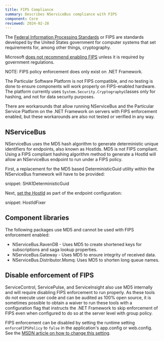 ```yaml
---
title: FIPS Compliance
summary: Describes NServiceBus compliance with FIPS
component: Core
reviewed: 2024-02-28
---
```


The [Federal Information Processing Standards](https://en.wikipedia.org/wiki/Federal_Information_Processing_Standards) or FIPS are standards developed by the United States government for computer systems that set requirements for, among other things, cryptography.

Microsoft [does not recommend enabling FIPS](https://blogs.technet.microsoft.com/secguide/2014/04/07/why-were-not-recommending-fips-mode-anymore/) unless it is required by government regulations.

NOTE: FIPS policy enforcement does only exist on .NET Framework.

The Particular Software Platform is not FIPS compatible, and no testing is done to ensure components will work properly on FIPS-enabled hardware. The platform currently uses `System.Security.Cryptography`classes only for hashing, and not for data security purposes.

There are workarounds that allow running NServiceBus and the Particular Service Platform on the .NET Framework on servers with FIPS enforcement enabled, but these workarounds are also not tested or verified in any way.

## NServiceBus

NServiceBus uses the MD5 hash algorithm to generate deterministic unique identifiers for endpoints, also known as HostIds. MD5 is not FIPS compliant. Using a FIPS compliant hashing algorithm method to generate a HostId will allow an NServiceBus endpoint to run under a FIPS policy.

First, a replacement for the MD5 based DeterministicGuid utility within the NServiceBus framework will have to be provided:

snippet: SHA1DeterministicGuid

Next, [set the HostId](/nservicebus/hosting/override-hostid.md) as part of the endpoint configuration:

snippet: HostIdFixer

## Component libraries

The following packages use MD5 and cannot be used with FIPS enforcement enabled:

* NServiceBus.RavenDB - Uses MD5 to create shortened keys for subscriptions and saga lookup properties.
* NServiceBus.Gateway - Uses MD5 to ensure integrity of received data.
* NServiceBus.Distributor.Msmq: Uses MD5 to shorten long queue names.

## Disable enforcement of FIPS

ServiceControl, ServicePulse, and ServiceInsight also use MD5 internally and will require disabling FIPS enforcement to run properly. As these tools do not execute user code and can be audited as 100% open source, it is sometimes possible to obtain a waiver to run these tools with a configuration flag that instructs the .NET Framework to skip enforcement of FIPS even when configured to do so at the server level with group policy.

FIPS enforcement can be disabled by setting the runtime setting `enforceFIPSPolicy` to `false` in the application's app.config or web.config. See the [MSDN article on how to change this setting](https://docs.microsoft.com/en-us/dotnet/framework/configure-apps/file-schema/runtime/enforcefipspolicy-element).
